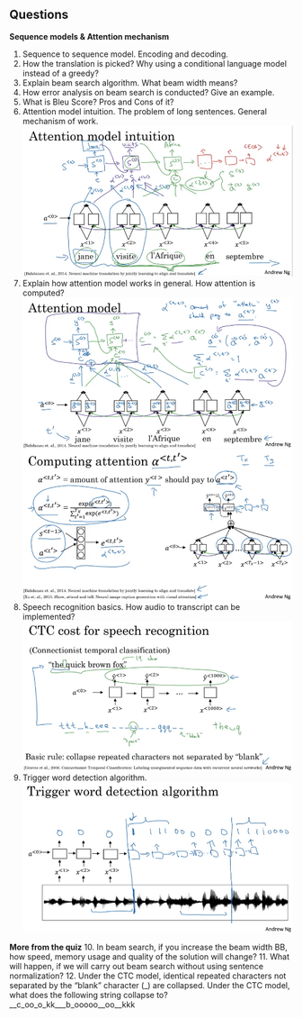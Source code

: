 ## Questions

**Sequence models & Attention mechanism**

1. Sequence to sequence model. Encoding and decoding. 
2. How the translation is picked? Why using a conditional language model instead of a greedy?
3. Explain beam search algorithm. What beam width means? 
4. How error analysis on beam search is conducted? Give an example.
5. What is Bleu Score? Pros and Cons of it?
6. Attention model intuition. The problem of long sentences. General mechanism of work.
![image](https://github.com/OzmundSedler/Deep-Learning-Coursera/blob/master/5%20Sequence%20Models/week%203/Machine%20Translation/images/Screenshot%202020-05-19%20at%2008.04.34.png)
7. Explain how attention model works in general. How attention is computed?
![img1](https://github.com/OzmundSedler/Deep-Learning-Coursera/blob/master/5%20Sequence%20Models/week%203/Machine%20Translation/images/Screenshot%202020-05-19%20at%2008.07.29.png)
![img2](https://github.com/OzmundSedler/Deep-Learning-Coursera/blob/master/5%20Sequence%20Models/week%203/Machine%20Translation/images/Screenshot%202020-05-19%20at%2008.07.53.png)
8. Speech recognition basics.  How audio to transcript can be implemented?
![img3](https://github.com/OzmundSedler/Deep-Learning-Coursera/blob/master/5%20Sequence%20Models/week%203/Machine%20Translation/images/Screenshot%202020-05-20%20at%2008.04.14.png)
9. Trigger word detection algorithm.
![img4](https://github.com/OzmundSedler/Deep-Learning-Coursera/blob/master/5%20Sequence%20Models/week%203/Machine%20Translation/images/Screenshot%202020-05-20%20at%2008.05.24.png)

**More from the quiz**
10. In beam search, if you increase the beam width BB, how speed, memory usage and quality of the solution will change?
11. What will happen, if we will carry out beam search without using sentence normalization?
12. Under the CTC model, identical repeated characters not separated by the “blank” character (_) are collapsed. Under the CTC model, what does the following string collapse to?
__c_oo_o_kk___b_ooooo__oo__kkk 

